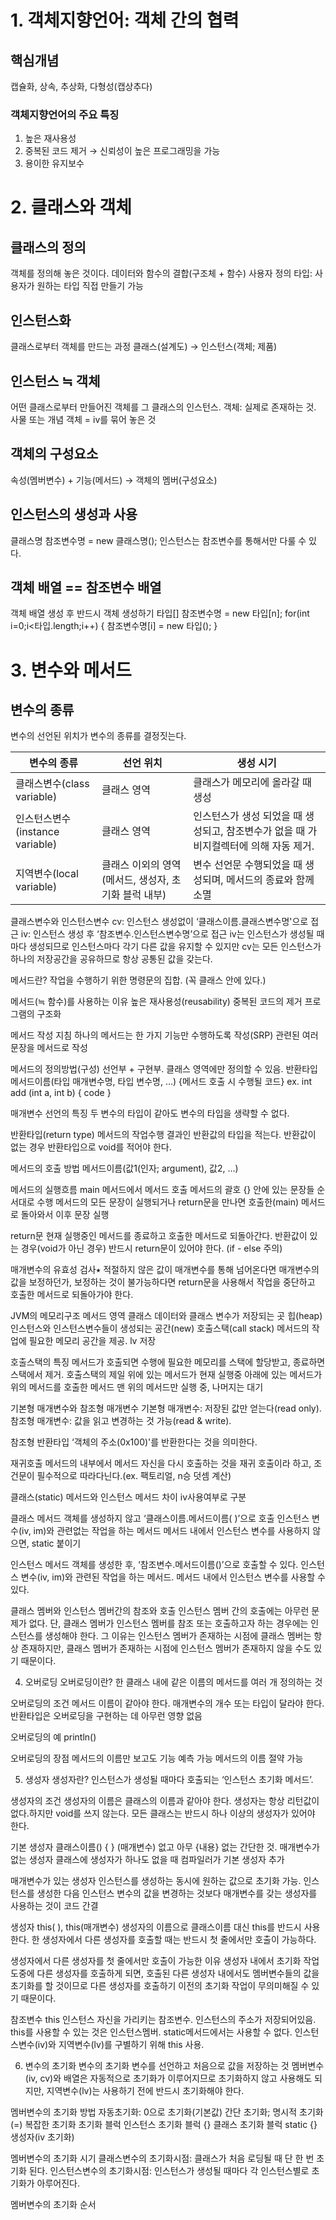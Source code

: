 # 1. 객체지향언어: 객체 간의 협력
## 핵심개념
캡슐화, 상속, 추상화, 다형성(캡상추다)

### 객체지향언어의 주요 특징
1. 높은 재사용성 
2. 중복된 코드 제거 → 신뢰성이 높은 프로그래밍을 가능 
3. 용이한 유지보수

# 2. 클래스와 객체
## 클래스의 정의
객체를 정의해 놓은 것이다.
데이터와 함수의 결합(구조체 + 함수)
사용자 정의 타입: 사용자가 원하는 타입 직접 만들기 가능 

## 인스턴스화
클래스로부터 객체를 만드는 과정
클래스(설계도) → 인스턴스(객체; 제품)

## 인스턴스 ≒ 객체
어떤 클래스로부터 만들어진 객체를 그 클래스의 인스턴스.
객체: 실제로 존재하는 것. 사물 또는 개념
객체 = iv를 묶어 놓은 것

## 객체의 구성요소
속성(멤버변수) + 기능(메서드) → 객체의 멤버(구성요소)

## 인스턴스의 생성과 사용
클래스명 참조변수명 = new 클래스명();
인스턴스는 참조변수를 통해서만 다룰 수 있다.

## 객체 배열 == 참조변수 배열
객체 배열 생성 후 반드시 객체 생성하기
타입[] 참조변수명 = new 타입[n];
for(int i=0;i<타입.length;i++) {
참조변수명[i] = new 타입();
}

# 3. 변수와 메서드
## 변수의 종류
변수의 선언된 위치가 변수의 종류를 결정짓는다.

|변수의 종류| 선언 위치  |생성 시기| 
|-----|--------|---| 
|클래스변수(class variable)| 클래스 영역 |클래스가 메모리에 올라갈 때 생성|
|인스턴스변수(instance variable)|클래스 영역|인스턴스가 생성 되었을 때 생성되고, 참조변수가 없을 때 가비지컬렉터에 의해 자동 제거.|
|지역변수(local variable)|클래스 이외의 영역(메서드, 생성자, 초기화 블럭 내부)|변수 선언문 수행되었을 때 생성되며, 메서드의 종료와 함께 소멸|


클래스변수와 인스턴스변수
cv: 인스턴스 생성없이 ‘클래스이름.클래스변수명'으로 접근 
iv: 인스턴스 생성 후 ‘참조변수.인스턴스변수명’으로 접근
iv는 인스턴스가 생성될 때마다 생성되므로 인스턴스마다 각기 다른 값을 유지할 수 있지만 cv는 모든 인스턴스가 하나의 저장공간을 공유하므로 항상 공통된 값을 갖는다.

메서드란?
작업을 수행하기 위한 명령문의 집합. (꼭 클래스 안에 있다.)

메서드(≒ 함수)를 사용하는 이유
높은 재사용성(reusability)
중복된 코드의 제거
프로그램의 구조화

메서드 작성 지침
하나의 메서드는 한 가지 기능만 수행하도록 작성(SRP)
관련된 여러 문장을 메서드로 작성

메서드의 정의방법(구성)
선언부 + 구현부. 클래스 영역에만 정의할 수 있음.
반환타입 메서드이름(타입 매개변수명, 타입 변수명, …)
{메서드 호출 시 수행될 코드}
ex. int add (int a, int b) { code }

매개변수 선언의 특징
두 변수의 타입이 같아도 변수의 타입을 생략할 수 없다.

반환타입(return type)
메서드의 작업수행 결과인 반환값의 타입을 적는다. 반환값이 없는 경우 반환타입으로 void를 적어야 한다.

메서드의 호출 방법
메서드이름(값1(인자; argument), 값2, …) 

메서드의 실행흐름
main 메서드에서 메서드 호출
메서드의 괄호 {} 안에 있는 문장들 순서대로 수행
메서드의 모든 문장이 실행되거나 return문을 만나면 호출한(main) 메서드로 돌아와서 이후 문장 실행

return문
현재 실행중인 메서드를 종료하고 호출한 메서드로 되돌아간다.
반환값이 있는 경우(void가 아닌 경우) 반드시 return문이 있어야 한다. (if - else 주의)

매개변수의 유효성 검사⭑
적절하지 않은 값이 매개변수를 통해 넘어온다면 매개변수의 값을 보정하던가, 보정하는 것이 불가능하다면 return문을 사용해서 작업을 중단하고 호출한 메서드로 되돌아가야 한다.

JVM의 메모리구조
메서드 영역
클래스 데이터와 클래스 변수가 저장되는 곳
힙(heap)
인스턴스와 인스턴스변수들이 생성되는 공간(new)
호출스택(call stack)
메서드의 작업에 필요한 메모리 공간을 제공. lv 저장

호출스택의 특징
메서드가 호출되면 수행에 필요한 메모리를 스택에 할당받고, 종료하면 스택에서 제거.
호출스택의 제일 위에 있는 메서드가 현재 실행중
아래에 있는 메서드가 위의 메서드를 호출한 메서드
맨 위의 메서드만 실행 중, 나머지는 대기

기본형 매개변수와 참조형 매개변수
기본형 매개변수: 저장된 값만 얻는다(read only).
참조형 매개변수: 값을 읽고 변경하는 것 가능(read & write).

참조형 반환타입
‘객체의 주소(0x100)'를 반환한다는 것을 의미한다.

재귀호출
메서드의 내부에서 메서드 자신을 다시 호출하는 것을 재귀 호출이라 하고, 조건문이 필수적으로 따라다닌다.(ex. 팩토리얼, n승 덧셈 계산)

클래스(static) 메서드와 인스턴스 메서드 차이
iv사용여부로 구분

클래스 메서드
객체를 생성하지 않고 ‘클래스이름.메서드이름( )’으로 호출
인스턴스 변수(iv, im)와 관련없는 작업을 하는 메서드
메서드 내에서 인스턴스 변수를 사용하지 않으면, static 붙이기

인스턴스 메서드
객체를 생성한 후, ‘참조변수.메서드이름()’으로 호출할 수 있다.
인스턴스 변수(iv, im)와 관련된 작업을 하는 메서드.
메서드 내에서 인스턴스 변수를 사용할 수 있다.

클래스 멤버와 인스턴스 멤버간의 참조와 호출
인스턴스 멤버 간의 호출에는 아무런 문제가 없다. 단, 클래스 멤버가 인스턴스 멤버를 참조 또는 호출하고자 하는 경우에는 인스턴스를 생성해야 한다. 그 이유는 인스턴스 멤버가 존재하는 시점에 클래스 멤버는 항상 존재하지만, 클래스 멤버가 존재하는 시점에 인스턴스 멤버가 존재하지 않을 수도 있기 때문이다.

4. 오버로딩
오버로딩이란?
한 클래스 내에 같은 이름의 메서드를 여러 개 정의하는 것

오버로딩의 조건
메서드 이름이 같아야 한다.
매개변수의 개수 또는 타입이 달라야 한다.
반환타입은 오버로딩을 구현하는 데 아무런 영향 없음

오버로딩의 예
println()

오버로딩의 장점
메서드의 이름만 보고도 기능 예측 가능
메서드의 이름 절약 가능

5. 생성자
생성자란?
인스턴스가 생성될 때마다 호출되는 ‘인스턴스 초기화 메서드’.

생성자의 조건
생성자의 이름은 클래스의 이름과 같아야 한다.
생성자는 항상 리턴값이 없다.하지만 void를 쓰지 않는다. 
모든 클래스는 반드시 하나 이상의 생성자가 있어야 한다.

기본 생성자
클래스이름() { } (매개변수) 없고 아무 {내용} 없는 간단한 것.
매개변수가 없는 생성자
클래스에 생성자가 하나도 없을 때 컴파일러가 기본 생성자 추가 

매개변수가 있는 생성자
인스턴스를 생성하는 동시에 원하는 값으로 초기화 가능.
인스턴스를 생성한 다음 인스턴스 변수의 값을 변경하는 것보다 매개변수를 갖는 생성자를 사용하는 것이 코드 간결 

생성자 this( ), this(매개변수)
생성자의 이름으로 클래스이름 대신 this를 반드시 사용한다.
한 생성자에서 다른 생성자를 호출할 때는 반드시 첫 줄에서만 호출이 가능하다.

생성자에서 다른 생성자를 첫 줄에서만 호출이 가능한 이유 
생성자 내에서 초기화 작업 도중에 다른 생성자를 호출하게 되면, 호출된 다른 생성자 내에서도 멤버변수들의 값을 초기화를 할 것이므로 다른 생성자를 호출하기 이전의 초기화 작업이 무의미해질 수 있기 때문이다. 

참조변수 this
인스턴스 자신을 가리키는 참조변수. 인스턴스의 주소가 저장되어있음.
this를 사용할 수 있는 것은 인스턴스멤버. static메서드에서는 사용할 수 없다.
인스턴스변수(iv)와 지역변수(lv)를 구별하기 위해 this 사용. 

6. 변수의 초기화
변수의 초기화
변수를 선언하고 처음으로 값을 저장하는 것
멤버변수(iv, cv)와 배열은 자동적으로 초기화가 이루어지므로 초기화하지 않고 사용해도 되지만, 지역변수(lv)는 사용하기 전에 반드시 초기화해야 한다.

멤버변수의 초기화 방법
자동초기화: 0으로 초기화(기본값)
간단 초기화; 명시적 초기화(=)
복잡한 초기화
초기화 블럭
인스턴스 초기화 블럭 {}
클래스 초기화 블럭 static {}
생성자(iv 초기화)

멤버변수의 초기화 시기
클래스변수의 초기화시점: 클래스가 처음 로딩될 때 단 한 번 초기화 된다.
인스턴스변수의 초기화시점: 인스턴스가 생성될 때마다 각 인스턴스별로 초기화가 아루어진다.

멤버변수의 초기화 순서

